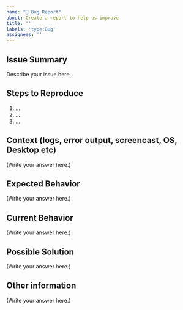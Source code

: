 ```yaml
---
name: "🐞 Bug Report"
about: Create a report to help us improve
title: ''
labels: 'type:Bug'
assignees: ''
---
```


## Issue Summary

Describe your issue here.

## Steps to Reproduce

1. ...
2. ...
3. ...

## Context (logs, error output, screencast, OS, Desktop  etc)

(Write your answer here.)

## Expected Behavior

(Write your answer here.)

## Current Behavior

(Write your answer here.)

## Possible Solution

(Write your answer here.)

## Other information

(Write your answer here.)
